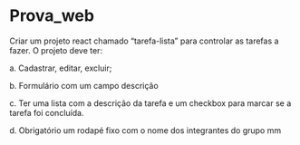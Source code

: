 # Prova_web

Criar um projeto react chamado “tarefa-lista” para controlar as tarefas a fazer. O projeto deve ter:

a.       Cadastrar, editar, excluir;

b.      Formulário com um campo descrição

c.       Ter uma lista com a descrição da tarefa e um checkbox para marcar se a tarefa foi concluída.

d.      Obrigatório um rodapé fixo com o nome dos integrantes do grupo
  mm

